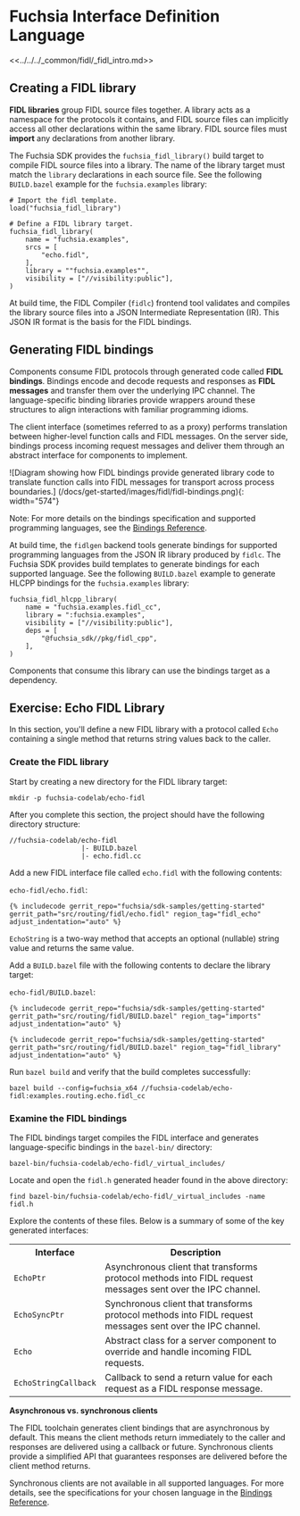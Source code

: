 # Fuchsia Interface Definition Language

<<../../../_common/fidl/_fidl_intro.md>>

## Creating a FIDL library

**FIDL libraries** group FIDL source files together. A library acts as a
namespace for the protocols it contains, and FIDL source files can implicitly
access all other declarations within the same library. FIDL source files must
**import** any declarations from another library.

The Fuchsia SDK provides the `fuchsia_fidl_library()` build target to compile
FIDL source files into a library. The name of the library target must match the
`library` declarations in each source file. See the following `BUILD.bazel`
example for the `fuchsia.examples` library:

```bazel
# Import the fidl template.
load("fuchsia_fidl_library")

# Define a FIDL library target.
fuchsia_fidl_library(
    name = "fuchsia.examples",
    srcs = [
        "echo.fidl",
    ],
    library = ""fuchsia.examples"",
    visibility = ["//visibility:public"],
)
```

At build time, the FIDL Compiler (`fidlc`) frontend tool validates and compiles
the library source files into a JSON Intermediate Representation (IR). This JSON
IR format is the basis for the FIDL bindings.

## Generating FIDL bindings

Components consume FIDL protocols through generated code called
**FIDL bindings**. Bindings encode and decode requests and responses as
**FIDL messages** and transfer them over the underlying IPC channel. The
language-specific binding libraries provide wrappers around these structures to
align interactions with familiar programming idioms.

The client interface (sometimes referred to as a proxy) performs translation
between higher-level function calls and FIDL messages. On the server side,
bindings process incoming request messages and deliver them through an abstract
interface for components to implement.

![Diagram showing how FIDL bindings provide generated library code to translate
function calls into FIDL messages for transport across process boundaries.]
(/docs/get-started/images/fidl/fidl-bindings.png){: width="574"}

Note: For more details on the bindings specification and supported programming
languages, see the [Bindings Reference](/docs/reference/fidl/bindings/overview.md).

At build time, the `fidlgen` backend tools generate bindings for supported
programming languages from the JSON IR library produced by `fidlc`.
The Fuchsia SDK provides build templates to generate bindings for each supported
language. See the following `BUILD.bazel` example to generate HLCPP bindings for
the `fuchsia.examples` library:

```bazel
fuchsia_fidl_hlcpp_library(
    name = "fuchsia.examples.fidl_cc",
    library = ":fuchsia.examples",
    visibility = ["//visibility:public"],
    deps = [
        "@fuchsia_sdk//pkg/fidl_cpp",
    ],
)
```

Components that consume this library can use the bindings target as a dependency.

## Exercise: Echo FIDL Library

In this section, you'll define a new FIDL library with a protocol called
`Echo` containing a single method that returns string values back to the
caller.

### Create the FIDL library

Start by creating a new directory for the FIDL library target:

```posix-terminal
mkdir -p fuchsia-codelab/echo-fidl
```

After you complete this section, the project should have the following directory
structure:

```none {:.devsite-disable-click-to-copy}
//fuchsia-codelab/echo-fidl
                  |- BUILD.bazel
                  |- echo.fidl.cc
```

Add a new FIDL interface file called `echo.fidl` with the following contents:

`echo-fidl/echo.fidl`:

```fidl
{% includecode gerrit_repo="fuchsia/sdk-samples/getting-started" gerrit_path="src/routing/fidl/echo.fidl" region_tag="fidl_echo" adjust_indentation="auto" %}
```

`EchoString` is a two-way method that accepts an optional (nullable) string
value and returns the same value.

Add a `BUILD.bazel` file with the following contents to declare the library
target:

`echo-fidl/BUILD.bazel`:

```bazel
{% includecode gerrit_repo="fuchsia/sdk-samples/getting-started" gerrit_path="src/routing/fidl/BUILD.bazel" region_tag="imports" adjust_indentation="auto" %}

{% includecode gerrit_repo="fuchsia/sdk-samples/getting-started" gerrit_path="src/routing/fidl/BUILD.bazel" region_tag="fidl_library" adjust_indentation="auto" %}
```

Run `bazel build` and verify that the build completes successfully:

```posix-terminal
bazel build --config=fuchsia_x64 //fuchsia-codelab/echo-fidl:examples.routing.echo.fidl_cc
```

### Examine the FIDL bindings

The FIDL bindings target compiles the FIDL interface and generates
language-specific bindings in the `bazel-bin/` directory:

```none {:.devsite-disable-click-to-copy}
bazel-bin/fuchsia-codelab/echo-fidl/_virtual_includes/
```

Locate and open the `fidl.h` generated header found in the above directory:

```posix-terminal
find bazel-bin/fuchsia-codelab/echo-fidl/_virtual_includes -name fidl.h
```

Explore the contents of these files. Below is a summary of some of the key
generated interfaces:

<table>
  <tr>
  <th><strong>Interface</strong>
  </th>
  <th><strong>Description</strong>
  </th>
  </tr>
  <tr>
  <td><code>EchoPtr</code>
  </td>
  <td>
    Asynchronous client that transforms protocol methods into FIDL request
    messages sent over the IPC channel.
  </td>
  </tr>
  <tr>
  <td><code>EchoSyncPtr</code>
  </td>
  <td>
    Synchronous client that transforms protocol methods into FIDL request
    messages sent over the IPC channel.
  </td>
  </tr>
  <tr>
  <td><code>Echo</code>
  </td>
  <td>
    Abstract class for a server component to override and handle incoming FIDL
    requests.
  </td>
  </tr>
  <tr>
  <td><code>EchoStringCallback</code>
  </td>
  <td>
    Callback to send a return value for each request as a FIDL response
    message.
  </td>
  </tr>
</table>

<aside class="key-point">
<b>Asynchronous vs. synchronous clients</b>
<p>The FIDL toolchain generates client bindings that are asynchronous by default.
This means the client methods return immediately to the caller and responses
are delivered using a callback or future. Synchronous clients provide a
simplified API that guarantees responses are delivered before the client
method returns.</p>

<p>Synchronous clients are not available in all supported languages. For more
details, see the specifications for your chosen language in the
<a href="/docs/reference/fidl/bindings/overview">Bindings Reference</a>.</d>
</aside>
